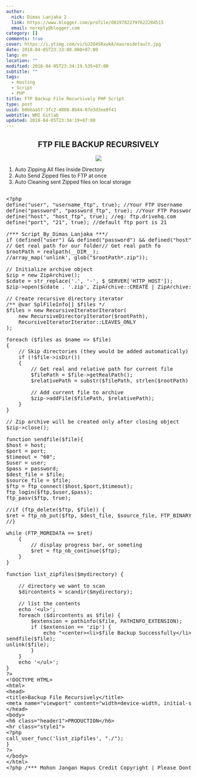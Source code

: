 ```yaml
---
author:
  nick: Dimas Lanjaka 2
  link: https://www.blogger.com/profile/08197822797622284515
  email: noreply@blogger.com
category: []
comments: true
cover: https://i.ytimg.com/vi/UJ2O4SRxwkA/maxresdefault.jpg
date: 2018-04-05T23:33:00.000+07:00
lang: en
location: ""
modified: 2018-04-05T23:34:19.535+07:00
subtitle: ""
tags:
  - Hosting
  - Script
  - PHP
title: FTP Backup File Recursively PHP Script
type: post
uuid: b0bbaa57-3fc2-4888-8b44-07e3d3ee0f41
webtitle: WMI Gitlab
updated: 2018-04-05T23:34:19+07:00
---
```


<center><h2>FTP FILE BACKUP RECURSIVELY</h2><div><img src="https://i.ytimg.com/vi/UJ2O4SRxwkA/maxresdefault.jpg"></div></center> <ol><li>Auto Zipping All files Inside Directory</li><li>Auto Send Zipped files to FTP at once</li><li>Auto Cleaning sent Zipped files on local storage</li></ol><pre rel="copyright script"><br>&lt;?php<br>define("user", "username_ftp", true); //Your FTP Username<br>define("password", "password_ftp", true); //Your FTP Password<br>define("host", "host_ftp", true); //eg: ftp.drivehq.com<br>define("port", "21", true); //default ftp port is 21<br><br>/*** Script_By_Dimas_Lanjaka ***/<br>if (defined("user") &amp;&amp; defined("password") &amp;&amp; defined("host")){<br>// Get real path for our folder// Get real path fo <br>$rootPath = realpath(__DIR__);<br>//array_map('unlink', glob("$rootPath*.zip"));<br><br>// Initialize archive object<br>$zip = new ZipArchive();<br>$cdate = str_replace('.', '-', $_SERVER['HTTP_HOST']);<br>$zip-&gt;open($cdate . '.zip', ZipArchive::CREATE | ZipArchive::OVERWRITE);<br><br>// Create recursive directory iterator<br>/** @var SplFileInfo[] $files */<br>$files = new RecursiveIteratorIterator(<br>    new RecursiveDirectoryIterator($rootPath),<br>    RecursiveIteratorIterator::LEAVES_ONLY<br>);<br><br>foreach ($files as $name =&gt; $file)<br>{<br>    // Skip directories (they would be added automatically)<br>    if (!$file-&gt;isDir())<br>    {<br>        // Get real and relative path for current file<br>        $filePath = $file-&gt;getRealPath();<br>        $relativePath = substr($filePath, strlen($rootPath) + 1);<br><br>        // Add current file to archive<br>        $zip-&gt;addFile($filePath, $relativePath);<br>    }<br>}<br><br>// Zip archive will be created only after closing object<br>$zip-&gt;close();<br><br>function sendfile($file){<br>$host = host;<br>$port = port;<br>$timeout = "60";<br>$user = user;<br>$pass = password;<br>$dest_file = $file;<br>$source_file = $file;<br>$ftp = ftp_connect($host,$port,$timeout);<br>ftp_login($ftp,$user,$pass);<br>ftp_pasv($ftp, true);<br><br>//if (ftp_delete($ftp, $file)) {<br>$ret = ftp_nb_put($ftp, $dest_file, $source_file, FTP_BINARY, FTP_AUTORESUME);<br>//}<br><br>while (FTP_MOREDATA == $ret)<br>    {<br>        // display progress bar, or someting<br>        $ret = ftp_nb_continue($ftp);<br>    }<br>}<br><br>function list_zipfiles($mydirectory) {<br><br>    // directory we want to scan<br>    $dircontents = scandir($mydirectory);<br><br>    // list the contents<br>    echo '&lt;ul&gt;';<br>    foreach ($dircontents as $file) {<br>        $extension = pathinfo($file, PATHINFO_EXTENSION);<br>        if ($extension == 'zip') {<br>            echo "&lt;center&gt;&lt;li&gt;$file Backup Successfully&lt;/li&gt;&lt;/center&gt;";<br>sendfile($file);<br>unlink($file);<br>        }<br>    }<br>    echo '&lt;/ul&gt;';<br>}<br>?&gt;<br>&lt;!DOCTYPE HTML&gt;<br>&lt;html&gt;<br>&lt;head&gt;<br>&lt;title&gt;Backup File Recursively&lt;/title&gt;<br>&lt;meta name="viewport" content="width=device-width, initial-scale=1.0"&gt;<br>&lt;/head&gt;<br>&lt;body&gt;<br>&lt;h6 class="header1"&gt;PRODUCTION&lt;/h6&gt;<br>&lt;hr class="style1"&gt;<br>&lt;?php<br>call_user_func('list_zipfiles', "./");<br>}<br>?&gt;<br>&lt;/body&gt;<br>&lt;/html&gt;<br>&lt;?php /*** Mohon Jangan Hapus Credit Copyright | Please Dont Remove Copyright Credits ***/ ?&gt;<br></pre><script>document.querySelectorAll("pre,code");
  pretext.forEach(function (el) {
    el.classList.toggle("notranslate", true);
  });</script><script>document.querySelectorAll("pre,code");
  pretext.forEach(function (el) {
    el.classList.toggle("notranslate", true);
  });</script>